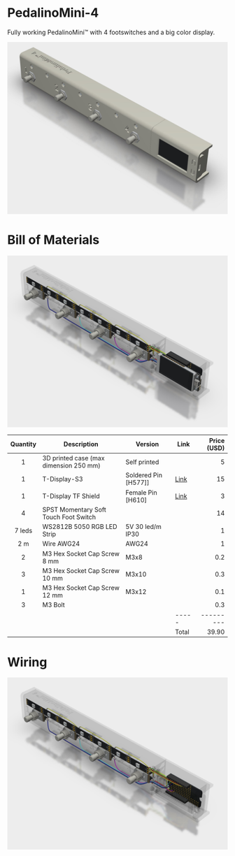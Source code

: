 # PedalinoMini-4

Fully working PedalinoMini™ with 4 footswitches and a big color display.

![](./images/PedalinoMini%204.jpg)

# Bill of Materials

![](./images/PedalinoMini%204%20Naked.jpg)

Quantity|Description|Version|Link|Price (USD)
:------:|-----------|-------|----|-----:
1|3D printed case (max dimension 250 mm)|Self printed||5
1|T-Display-S3|Soldered Pin [H577]]|[Link](https://www.lilygo.cc/products/t-display-s3?variant=42351558590645)|15
1|T-Display TF Shield|Female Pin [H610]|[Link](https://www.lilygo.cc/products/t-display-tf-shied?variant=42729797025973)|3
4|SPST Momentary Soft Touch Foot Switch|||14
7 leds|WS2812B 5050 RGB LED Strip|5V 30 led/m IP30||1
2 m|Wire AWG24|AWG24||1
2|M3 Hex Socket Cap Screw 8 mm|M3x8||0.2
3|M3 Hex Socket Cap Screw 10 mm|M3x10||0.3
1|M3 Hex Socket Cap Screw 12 mm|M3x12||0.1
3|M3 Bolt|||0.3
||||-----|---------
||||Total|39.90

# Wiring

![](./images/PedalinoMini%204%20Wiring.jpg)
